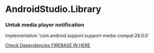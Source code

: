 # AndroidStudio.Library

### Untuk media player notification
implementation 'com.android.support:support-media-compat:28.0.0'

[Check Dependencies FIREBASE IN HERE](https://firebase.google.com/docs/android/setup#available-libraries)
